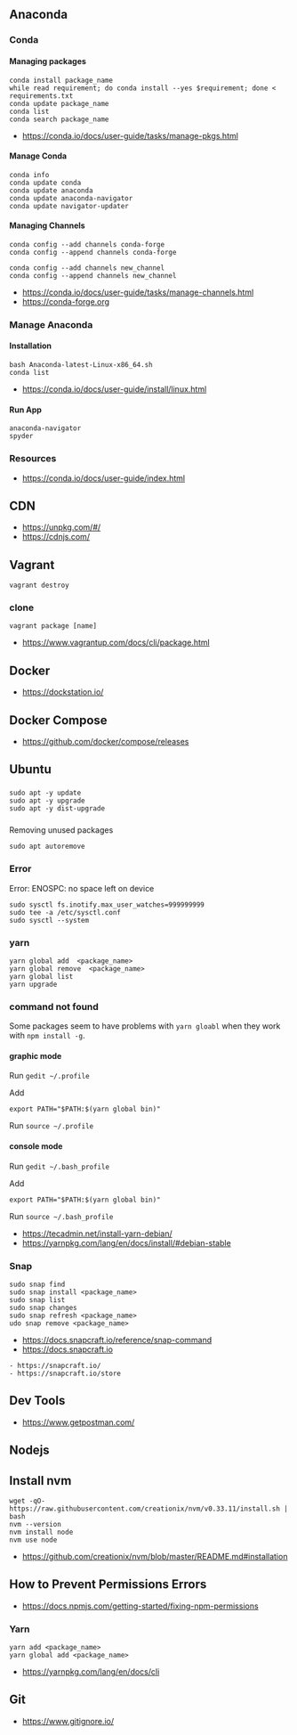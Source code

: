 

## Anaconda


### Conda

#### Managing packages

```
conda install package_name
while read requirement; do conda install --yes $requirement; done < requirements.txt
conda update package_name
conda list
conda search package_name
```

- https://conda.io/docs/user-guide/tasks/manage-pkgs.html


#### Manage Conda
```
conda info
conda update conda
conda update anaconda
conda update anaconda-navigator
conda update navigator-updater
```

#### Managing Channels

```
conda config --add channels conda-forge 
conda config --append channels conda-forge

conda config --add channels new_channel
conda config --append channels new_channel
```

- https://conda.io/docs/user-guide/tasks/manage-channels.html
- https://conda-forge.org



### Manage Anaconda 

#### Installation

```
bash Anaconda-latest-Linux-x86_64.sh
conda list
```

- https://conda.io/docs/user-guide/install/linux.html

#### Run App

```
anaconda-navigator
spyder
```

### Resources

- https://conda.io/docs/user-guide/index.html


## CDN

- https://unpkg.com/#/
- https://cdnjs.com/


## Vagrant

```
vagrant destroy
```

### clone 
```
vagrant package [name]
```

- https://www.vagrantup.com/docs/cli/package.html


## Docker


- https://dockstation.io/

## Docker Compose

- https://github.com/docker/compose/releases


## Ubuntu

###

```
sudo apt -y update
sudo apt -y upgrade
sudo apt -y dist-upgrade
```

###

Removing unused packages
```
sudo apt autoremove
```

### Error


Error: ENOSPC: no space left on device

```
sudo sysctl fs.inotify.max_user_watches=999999999
sudo tee -a /etc/sysctl.conf
sudo sysctl --system
```

### yarn

```
yarn global add  <package_name>
yarn global remove  <package_name>
yarn global list
yarn upgrade
```

### command not found

Some packages seem to have problems with `yarn gloabl` when they work with `npm install -g`.

#### graphic mode

Run `gedit ~/.profile`

Add
```
export PATH="$PATH:$(yarn global bin)"
```

Run `source ~/.profile`


#### console mode

Run `gedit ~/.bash_profile`

Add
```
export PATH="$PATH:$(yarn global bin)"
```

Run `source ~/.bash_profile`


- https://tecadmin.net/install-yarn-debian/
- https://yarnpkg.com/lang/en/docs/install/#debian-stable


### Snap

```
sudo snap find 
sudo snap install <package_name>
sudo snap list
sudo snap changes
sudo snap refresh <package_name>
udo snap remove <package_name>
```
- https://docs.snapcraft.io/reference/snap-command
- https://docs.snapcraft.io

```
- https://snapcraft.io/
- https://snapcraft.io/store
```

## Dev Tools

- https://www.getpostman.com/


## Nodejs


## Install nvm

```
wget -qO- https://raw.githubusercontent.com/creationix/nvm/v0.33.11/install.sh | bash
nvm --version
nvm install node
nvm use node
```

- https://github.com/creationix/nvm/blob/master/README.md#installation

## How to Prevent Permissions Errors

- https://docs.npmjs.com/getting-started/fixing-npm-permissions


### Yarn

```
yarn add <package_name>
yarn global add <package_name>
```


- https://yarnpkg.com/lang/en/docs/cli


## Git

- https://www.gitignore.io/
